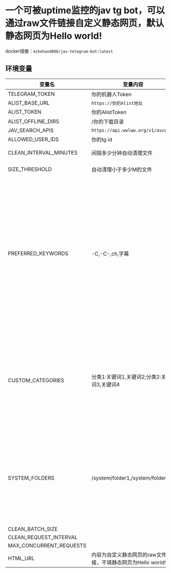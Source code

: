 # 一个可被uptime监控的jav tg bot，可以通过raw文件链接自定义静态网页，默认静态网页为Hello world!
docker镜像：`mikehand888/jav-telegram-bot:latest`
## 环境变量
  | 变量名       | 变量内容  |默认值|说明|
  | ------------ | ------   |-----|---|
  |TELEGRAM_TOKEN|你的机器人Token|
  |ALIST_BASE_URL|`https://你的Alist地址`|
  |ALIST_TOKEN|你的AlistToken|
  |ALIST_OFFLINE_DIRS|/你的下载目录|
  |JAV_SEARCH_APIS|`https://api.wwlww.org/v1/avcode/`|
  |ALLOWED_USER_IDS|你的tg id|
  |CLEAN_INTERVAL_MINUTES|间隔多少分钟自动清理文件|60（分钟）|
  |SIZE_THRESHOLD|自动清理小于多少M的文件|150（MB）|
  |PREFERRED_KEYWORDS|-C,-C-,ch,字幕||关键词不区分大小写（如 -C 会匹配 -c 或 -C），如果不需要优先级关键词可留空。|
  |CUSTOM_CATEGORIES|分类1:关键词1,关键词2;分类2:关键词3,关键词4||自定义分类，番号匹配完毕之后匹配自定义分类，可留空。|
  |SYSTEM_FOLDERS|/system/folder1,/system/folder2||这些文件夹在清理过程中将被保护，不会被删除或修改|
  |CLEAN_BATCH_SIZE||500|
  |CLEAN_REQUEST_INTERVAL||0.2|
  |MAX_CONCURRENT_REQUESTS||20|
  |HTML_URL|内容为自定义静态网页的raw文件链接，不填静态网页为Hello world!|
